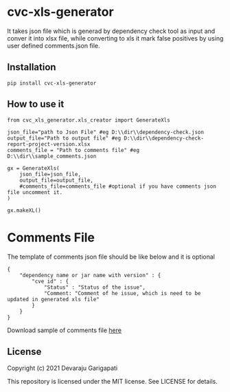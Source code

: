 # cvc-xls-generator
It takes json file which is generad by dependency check tool as input and conver it into xlsx file, while converting to xls it mark false positives by using user defined comments.json file.

## Installation
```pip install cvc-xls-generator```

## How to use it
```
from cvc_xls_generator.xls_creator import GenerateXls

json_file="path to Json File" #eg D:\\dir\\dependency-check.json
output_file="Path to output file" #eg D:\\dir\\dependency-check-report-project-version.xlsx
comments_file = "Path to comments file" #eg D:\\dir\\sample_comments.json

gx = GenerateXls(
    json_file=json_file,
    output_file=output_file,
    #comments_file=comments_file #optional if you have comments json file uncomment it.
)

gx.makeXL()

```
# Comments File
The template of comments json file should be like below and it is optional
```
{
    "dependency name or jar name with version" : {
        "cve id" : {
            "Status" : "Status of the issue",
            "Comment: "Comment of he issue, which is need to be updated in generated xls file"
        }
    }
}
```
Download sample of comments file [here](https://raw.githubusercontent.com/devarajug/cvc-xls-generator/master/sample_comments.json)

## License

Copyright (c) 2021 Devaraju Garigapati

This repository is licensed under the MIT license.
See LICENSE for details.
